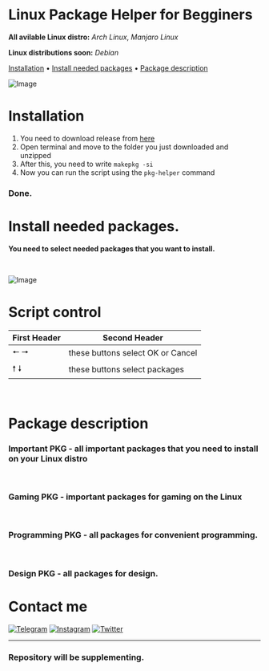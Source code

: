  
 
 # Linux Package Helper for Begginers
 
 **All avilable Linux distro:** *Arch Linux*, *Manjaro Linux*
 
 **Linux distributions soon:** *Debian* 

  <a href="#installation">Installation</a>
  •
  <a href="#install-needed-packages">Install needed packages</a>
  •
  <a href="#package-description">Package description</a>
</p>

![Image](https://i.imgur.com/htDmNaG.png)

 # Installation

1. You need to download release from [here](https://github.com/naddurkostia/LinuxPkg-Helper/releases/tag/PKGBUILD)
2. Open terminal and move to the folder you just downloaded and unzipped
3. After this, you need to write `makepkg -si`
4. Now you can run the script using the `pkg-helper` command

### **Done.**


 # Install needed packages.

**You need to select needed packages that you want to install.**

<br/>

![Image](https://i.imgur.com/7beYHGG.png)

# Script control
<!-- 
**🠔 🠖** - these buttons select OK or Cancel

**🠕 🠗** - these buttons select packages -->

First Header  | Second Header
------------- | -------------
🠔 🠖  | these buttons select OK or Cancel
🠕 🠗  | these buttons select packages

<br/>

# Package description

### Important PKG - all important packages that you need to  install on your Linux distro

<br/>

### Gaming PKG - important packages for gaming on the Linux

<br/>

### Programming PKG - all packages for convenient programming.

<br/>

### Design PKG - all packages for design.

# Contact me

[![Telegram](https://img.shields.io/badge/-Telegram-090909?style=for-the-badge&logo=telegram&logoColor=27A0D9)](https://t.me/kostiandd)
[![Instagram](https://img.shields.io/badge/-Instagram-090909?style=for-the-badge&logo=instagram&logoColor=B4068E)](https://www.instagram.com/nadduur/)
[![Twitter](https://img.shields.io/badge/-Twitter-090909?style=for-the-badge&logo=Twitter&logoColor=1C9DEB)](https://twitter.com/naddurkostia)

---

### Repository will be supplementing.








